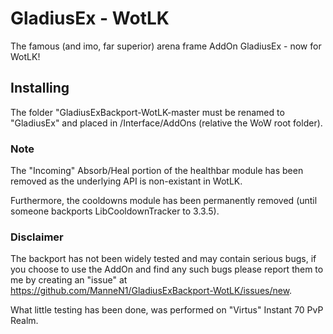 # GladiusEx - WotLK

The famous (and imo, far superior) arena frame AddOn GladiusEx - now for WotLK!

## Installing

The folder "GladiusExBackport-WotLK-master must be renamed to "GladiusEx" and placed in /Interface/AddOns (relative the WoW root folder).

### Note

The "Incoming" Absorb/Heal portion of the healthbar module has been removed as the underlying API is non-existant in WotLK.

Furthermore, the cooldowns module has been permanently removed (until someone backports LibCooldownTracker to 3.3.5).

### Disclaimer

The backport has not been widely tested and may contain serious bugs, if you choose to use the AddOn and find any such bugs please report them to me by creating an "issue" at https://github.com/ManneN1/GladiusExBackport-WotLK/issues/new.

What little testing has been done, was performed on "Virtus" Instant 70 PvP Realm.
